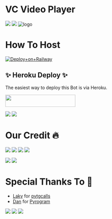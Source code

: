 # VC Video Player

<a href="https://t.me/DeeCodeBots"><img src="https://img.shields.io/badge/Join-Telegram%20Channel-yellow.svg?logo=Telegram"></a>
<a href="t.me/DeCodeSupport"><img src="https://img.shields.io/badge/Join-Telegram%20Group-orange.svg?logo=telegram"></a>
![logo](https://telegra.ph/file/824cba85b5b820fcd7dcd.jpg)
# How To Host 
[![Deploy+on+Railway](https://railway.app/button.svg)](https://railway.app/new/template?template=https://github.com/TeamDeeCode/VcVideoPlayer&envs=API_ID,API_HASH,BOT_TOKEN,SESSION_NAME,BOT_USERNAME,ASSISTANT_NAME,UPDATES_CHANNEL,SUPPORT_GROUP,SUDO_USERS,CHANNEL,ADMIN)

## ✨ Heroku Deploy ✨
The easiest way to deploy this Bot is via Heroku.

<p align="left"><a href="https://heroku.com/deploy?template=https://github.com/TeamDeeCode/VcVideoPlayer"> <img src="https://img.shields.io/badge/Deploy%20To%20Heroku-black?style=for-the-badge&logo=heroku" width="220" height="38.45"/></a></p>

<a href="https://t.me/sillybots"><img src="https://img.shields.io/badge/Join-Telegram%20Channel-green.svg?logo=Telegram"></a>
<a href="t.me/botdevlopers"><img src="https://img.shields.io/badge/Join-Telegram%20Group-orange.svg?logo=telegram"></a>

# Our Credit 🔥

<a href="https://t.me/DeeCodeBots"><img src="https://img.shields.io/badge/Louis-1b77FF.svg?logo=Telegram"></a>
<a href="t.me/ProErrorXD"><img src="https://img.shields.io/badge/Error-1b77FF.svg?logo=telegram"></a>
<a href="https://t.me/piroXpower"><img src="https://img.shields.io/badge/Blaze-1b77FF.svg?logo=Telegram"></a>
<a href="t.me/jalim_munda"><img src="https://img.shields.io/badge/Harsh-1b77FF.svg?logo=telegram"></a>

<a href="https://t.me/sillybots"><img src="https://img.shields.io/badge/Join-Telegram%30Channel-green.svg?logo=Telegram"></a>
<a href="t.me/botdevlopers"><img src="https://img.shields.io/badge/Join-Telegram%30Group-orange.svg?logo=telegram"></a>

# Special Thanks To 💞

- [Laky](https://github.com/Laky-64) for [pytgcalls](https://github.com/pytgcalls/pytgcalls)
- [Dan](https://github.com/delivrance) for [Pyrogram](https://github.com/pyrogram/pyrogram)


<a href="https://t.me/MrTanaji"><img src="https://img.shields.io/badge/MrTanajj[🇮🇳]-1b77FF.svg?logo=Telegram"></a>
<a href="https://t.me/sillybots"><img src="https://img.shields.io/badge/Join-Telegram%30Channel-yellow.svg?logo=Telegram"></a>
<a href="t.me/botdevlopers"><img src="https://img.shields.io/badge/Join-Telegram%20Group-orange.svg?logo=telegram"></a>
